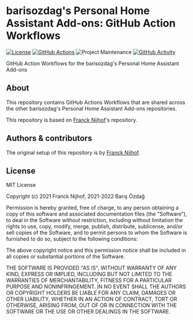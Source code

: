 # barisozdag's Personal Home Assistant Add-ons: GitHub Action Workflows

[![License][license-shield]](LICENSE.md)
[![GitHub Actions][github-actions-shield]][github-actions]
![Project Maintenance][maintenance-shield]
[![GitHub Activity][commits-shield]][commits]

GitHub Action Workflows for the barisozdag's Personal Home Assistant Add-ons

## About

This repository contains GitHub Actions Workflows that are shared across
the other barisozdag's Personal Home Assistant Add-ons repositories.

This repository is based on [Franck Nijhof][frenck]'s repository.

## Authors & contributors

The original setup of this repository is by [Franck Nijhof][frenck].

## License

MIT License

Copyright (c) 2021 Franck Nijhof, 2021-2022 Barış Özdağ

Permission is hereby granted, free of charge, to any person obtaining a copy
of this software and associated documentation files (the "Software"), to deal
in the Software without restriction, including without limitation the rights
to use, copy, modify, merge, publish, distribute, sublicense, and/or sell
copies of the Software, and to permit persons to whom the Software is
furnished to do so, subject to the following conditions:

The above copyright notice and this permission notice shall be included in all
copies or substantial portions of the Software.

THE SOFTWARE IS PROVIDED "AS IS", WITHOUT WARRANTY OF ANY KIND, EXPRESS OR
IMPLIED, INCLUDING BUT NOT LIMITED TO THE WARRANTIES OF MERCHANTABILITY,
FITNESS FOR A PARTICULAR PURPOSE AND NONINFRINGEMENT. IN NO EVENT SHALL THE
AUTHORS OR COPYRIGHT HOLDERS BE LIABLE FOR ANY CLAIM, DAMAGES OR OTHER
LIABILITY, WHETHER IN AN ACTION OF CONTRACT, TORT OR OTHERWISE, ARISING FROM,
OUT OF OR IN CONNECTION WITH THE SOFTWARE OR THE USE OR OTHER DEALINGS IN THE
SOFTWARE.

[commits-shield]: https://img.shields.io/github/commit-activity/y/barisozdag/workflows.svg
[commits]: https://github.com/barisozdag/workflows/commits/main
[frenck]: https://github.com/frenck
[github-actions-shield]: https://github.com/barisozdag/workflows/actions/workflows/workflows-ci.yaml/badge.svg
[github-actions]: https://github.com/barisozdag/workflows/actions/workflows/workflows-ci.yaml
[license-shield]: https://img.shields.io/github/license/barisozdag/workflows.svg
[maintenance-shield]: https://img.shields.io/maintenance/yes/2022.svg
